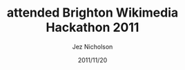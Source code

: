 ---
title: attended Brighton Wikimedia Hackathon 2011
date: 2011/11/20
tags: [events]
author: Jez Nicholson
alias: /
---